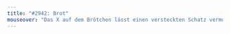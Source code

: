 ```yaml
---
title: "#2942: Brot"
mouseover: "Das X auf dem Brötchen lässt einen versteckten Schatz vermuten."
---
```


